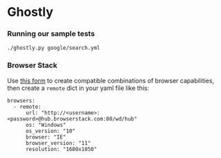 # Ghostly

### Running our sample tests

```shell
./ghostly.py google/search.yml
```


### Browser Stack

Use [this form](https://www.browserstack.com/automate/python#setting-os-and-browser) to create compatible combinations
of browser capabilities, then create a `remote` dict in your yaml file like this:

```
browsers:
  - remote:
      url: "http://<username>:<password>@hub.browserstack.com:80/wd/hub"
      os: "Windows"
      os_version: "10"
      browser: "IE"
      browser_version: "11"
      resolution: "1680x1050"
```
